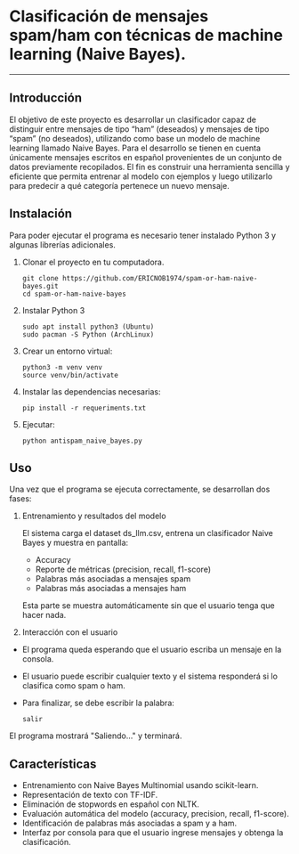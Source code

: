 # Clasificación de mensajes spam/ham con técnicas de machine learning (Naive Bayes).
---
## Introducción

El objetivo de este proyecto es desarrollar un clasificador capaz de distinguir entre mensajes de tipo “ham” (deseados) y mensajes de tipo “spam” (no deseados), utilizando como base un modelo de machine learning llamado Naive Bayes. Para el desarrollo se tienen en cuenta únicamente mensajes escritos en español provenientes de un conjunto de datos previamente recopilados. El fin es construir una herramienta sencilla y eficiente que permita entrenar al modelo con ejemplos y luego utilizarlo para predecir a qué categoría pertenece un nuevo mensaje.

## Instalación
Para poder ejecutar el programa es necesario tener instalado Python 3 y algunas librerías adicionales.
1. Clonar el proyecto en tu computadora.
    ```
    git clone https://github.com/ERICNOB1974/spam-or-ham-naive-bayes.git
    cd spam-or-ham-naive-bayes
    ```
2. Instalar Python 3
    ```
    sudo apt install python3 (Ubuntu)
    sudo pacman -S Python (ArchLinux)
    ```
3. Crear un entorno virtual:
    ```
    python3 -m venv venv
    source venv/bin/activate
    ```
4. Instalar las dependencias necesarias:
    ```
    pip install -r requeriments.txt
    ```
5. Ejecutar:
    ```
    python antispam_naive_bayes.py
    ```

## Uso
Una vez que el programa se ejecuta correctamente, se desarrollan dos fases:

1. Entrenamiento y resultados del modelo

    El sistema carga el dataset ds_llm.csv, entrena un clasificador Naive Bayes y muestra en pantalla:

    - Accuracy
    - Reporte de métricas (precision, recall, f1-score)
    - Palabras más asociadas a mensajes spam
    - Palabras más asociadas a mensajes ham

    Esta parte se muestra automáticamente sin que el usuario tenga que hacer nada.

2. Interacción con el usuario

- El programa queda esperando que el usuario escriba un mensaje en la consola.

- El usuario puede escribir cualquier texto y el sistema responderá si lo clasifica como spam o ham.

- Para finalizar, se debe escribir la palabra:
    ```
    salir
    ```
El programa mostrará "Saliendo..." y terminará.


## Características
- Entrenamiento con Naive Bayes Multinomial usando scikit-learn.  
- Representación de texto con TF-IDF.  
- Eliminación de stopwords en español con NLTK.  
- Evaluación automática del modelo (accuracy, precision, recall, f1-score).  
- Identificación de palabras más asociadas a spam y a ham.  
- Interfaz por consola para que el usuario ingrese mensajes y obtenga la clasificación.  
